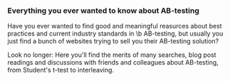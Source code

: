### Everything you ever wanted to know about AB-testing

Have you ever wanted to find good and meaningful reasurces about best practices and current industry standards in \b 
AB-testing, but usually you just find a bunch of websites trying to sell you their AB-testing solution? 

Look no longer:  Here you'll find the merits of many searches, blog post readings and discussions with friends and colleagues about AB-testing, from Student's t-test to interleaving.

